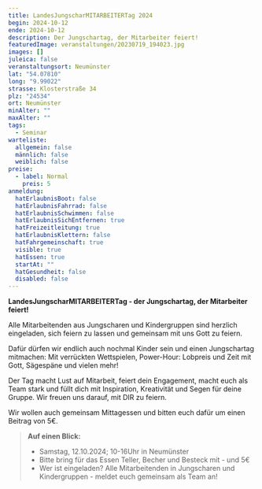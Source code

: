 ```yaml
---
title: LandesJungscharMITARBEITERTag 2024
begin: 2024-10-12
ende: 2024-10-12
description: Der Jungschartag, der Mitarbeiter feiert!
featuredImage: veranstaltungen/20230719_194023.jpg
images: []
juleica: false
veranstaltungsort: Neumünster
lat: "54.07810"
long: "9.99022"
strasse: Klosterstraße 34
plz: "24534"
ort: Neumünster
minAlter: ""
maxAlter: ""
tags:
  - Seminar
warteliste:
  allgemein: false
  männlich: false
  weiblich: false
preise:
  - label: Normal
    preis: 5
anmeldung:
  hatErlaubnisBoot: false
  hatErlaubnisFahrrad: false
  hatErlaubnisSchwimmen: false
  hatErlaubnisSichEntfernen: true
  hatFreizeitleitung: true
  hatErlaubnisKlettern: false
  hatFahrgemeinschaft: true
  visible: true
  hatEssen: true
  startAt: ""
  hatGesundheit: false
  disabled: false
---
```

**LandesJungscharMITARBEITERTag - der Jungschartag, der Mitarbeiter feiert!**

Alle Mitarbeitenden aus Jungscharen und Kindergruppen sind herzlich eingeladen, sich feiern zu lassen und gemeinsam mit uns Gott zu feiern.

Dafür dürfen wir endlich auch nochmal Kinder sein und einen Jungschartag mitmachen: Mit verrückten Wettspielen, Power-Hour: Lobpreis und Zeit mit Gott, Sägespäne und vielen mehr! 

Der Tag macht Lust auf Mitarbeit, feiert dein Engagement, macht euch als Team stark und füllt dich mit Inspiration, Kreativität und Segen für deine Gruppe. Wir freuen uns darauf, mit DIR zu feiern. 

Wir wollen auch gemeinsam Mittagessen und bitten euch dafür um einen Beitrag von 5€.

> **Auf einen Blick:**
>
> * Samstag, 12.10.2024; 10-16Uhr in Neumünster
> * Bitte bring für das Essen Teller, Becher und Besteck mit - und 5€
> * Wer ist eingeladen? Alle Mitarbeitenden in Jungscharen und Kindergruppen - meldet euch gemeinsam als Team an!